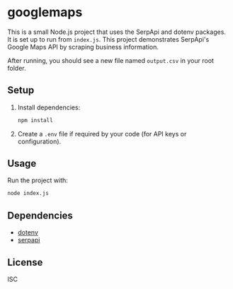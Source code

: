 # googlemaps

This is a small Node.js project that uses the SerpApi and dotenv packages. It is set up to run from `index.js`. This project demonstrates SerpApi's Google Maps API by scraping business information. 

After running, you should see a new file named `output.csv` in your root folder. 

## Setup

1. Install dependencies:
	```sh
	npm install
	```

2. Create a `.env` file if required by your code (for API keys or configuration).

## Usage

Run the project with:
```sh
node index.js
```

## Dependencies

- [dotenv](https://www.npmjs.com/package/dotenv)
- [serpapi](https://www.npmjs.com/package/serpapi)

## License

ISC
